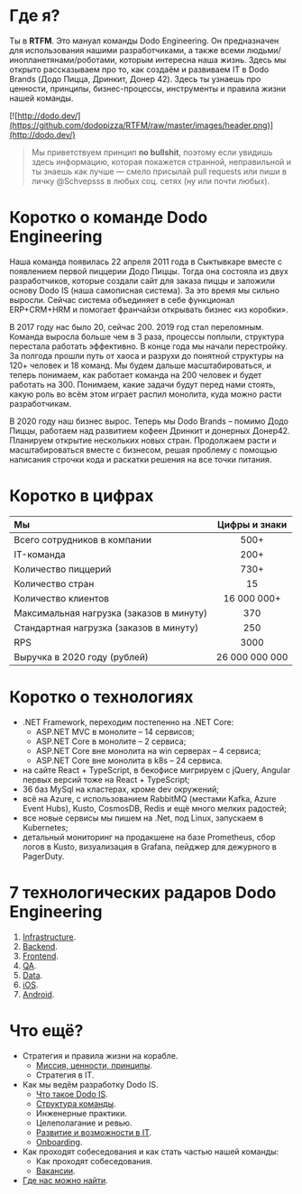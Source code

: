 # Где я?

Ты в **RTFM**. Это мануал команды Dodo Engineering. Он предназначен для использования нашими разработчиками, а также всеми людьми/инопланетянами/роботами, которым интересна наша жизнь. Здесь мы открыто рассказываем про то, как создаём и развиваем IT в Dodo Brands (Додо Пицца, Дринкит, Донер 42). Здесь ты узнаешь про ценности, принципы, бизнес-процессы, инструменты и правила жизни нашей команды.

[![http://dodo.dev/](https://github.com/dodopizza/RTFM/raw/master/images/header.png)](http://dodo.dev/)

> Мы приветствуем принцип **no bullshit**, поэтому если увидишь здесь информацию, которая покажется странной, неправильной и ты знаешь как лучше — смело присылай pull requests или пиши в личку @Schvepsss в любых соц. сетях (ну или почти любых).

# Коротко о команде Dodo Engineering

Наша команда появилась 22 апреля 2011 года в Сыктывкаре вместе с появлением первой пиццерии Додо Пиццы. Тогда она состояла из двух разработчиков, которые создали сайт для заказа пиццы и заложили основу Dodo IS (наша самописная система). За это время мы сильно выросли. Сейчас система объединяет в себе функционал ERP+CRM+HRM и помогает франчайзи открывать бизнес «из коробки».

В 2017 году нас было 20, сейчас 200. 2019 год стал переломным. Команда выросла больше чем в 3 раза, процессы поплыли, структура перестала работать эффективно. В конце года мы начали перестройку. За полгода прошли путь от хаоса и разрухи до понятной структуры на 120+ человек и 18 команд. Мы будем дальше масштабироваться, и теперь понимаем, как работает команда на 200 человек и будет работать на 300. Понимаем, какие задачи будут перед нами стоять, какую роль во всём этом играет распил монолита, куда можно расти разработчикам.

В 2020 году наш бизнес вырос. Теперь мы Dodo Brands – помимо Додо Пиццы, работаем над развитием кофеен Дринкит и донерных Донер42. Планируем открытие нескольких новых стран. Продолжаем расти и масштабироваться вместе с бизнесом, решая проблему с помощью написания строчки кода и раскатки решения на все точки питания.

# Коротко в цифрах

| Мы | Цифры и знаки|
|:------------- |:---------------:|
| Всего сотрудников в компании | 500+ |
|IT-команда | 200+ |
|Количество пиццерий | 730+ |
|Количество стран | 15 |
|Количество клиентов | 16 000 000+ |
|Максимальная нагрузка (заказов в минуту) | 370 |
|Стандартная нагрузка (заказов в минуту) | 250 |
|RPS | 3000 |
|Выручка в 2020 году (рублей) | 26 000 000 000 |

# Коротко о технологиях

* .NET Framework, переходим постепенно на .NET Core:
  * ASP.NET MVC в монолите – 14 сервисов;
  * ASP.NET Core в монолите – 2 сервиса;
  * ASP.NET Core вне монолита на win серверах – 4 сервиса;
  * ASP.NET Core вне монолита в k8s – 24 сервиса.
* на сайте React + TypeScript, в бекофисе мигрируем с jQuery, Angular первых версий тоже на React + TypeScript;
* 36 баз MySql на кластерах, кроме dev окружений;
* всё на Azure, с использованием RabbitMQ (местами Kafka, Azure Event Hubs), Kusto, CosmosDB, Redis и ещё много мелких радостей;
* все новые сервисы мы пишем на .Net, под Linux, запускаем в Kubernetes;
* детальный мониторинг на продакшене на базе Prometheus, сбор логов в Kusto, визуализация в Grafana, пейджер для дежурного в PagerDuty.

# 7 технологических радаров Dodo Engineering

1. [Infrastructure](https://radar.thoughtworks.com/?sheetId=https%3A%2F%2Fdocs.google.com%2Fspreadsheets%2Fd%2F1ztSpWjMYITWqemHAWOQvKZif308NzDSKsqmdBAA8EE4%2Fpub%3Foutput%3Dcsv%26format%3D%252FDodo%2BEngineering%2BInfrastructure.csv).
2. [Backend](https://radar.thoughtworks.com/?sheetId=https%3A%2F%2Fdocs.google.com%2Fspreadsheets%2Fd%2F18Q1uHEuyqqS3tttHHnHXBX1HGoKZ2QfSirTsPyiClTM%2Fpub%3Foutput%3Dcsv%26format%3D%252FDodo%2BEngineering%2BBackend.csv).
3. [Frontend](https://radar.thoughtworks.com/?sheetId=https%3A%2F%2Fdocs.google.com%2Fspreadsheets%2Fd%2F15B0mJaxj8gdS4opGCsn42w3PeIAV0YCfVeEFzzcFe5w%2Fpub%3Foutput%3Dcsv%26format%3D%252FDodo%2BEngineering%2BFrontend.csv).
4. [QA](https://radar.thoughtworks.com/?sheetId=https%3A%2F%2Fdocs.google.com%2Fspreadsheets%2Fd%2F1Us_0_jAawz2CvGw2QWSNBBdkTszFEHU3OBIaCoBakkI%2Fpub%3Foutput%3Dcsv%26format%3D%252FDodo%2BEngineering%2BQA.csv).
5. [Data](https://radar.thoughtworks.com/?sheetId=https%3A%2F%2Fdocs.google.com%2Fspreadsheets%2Fd%2F1AlBKLqQbfXnw4GOdcsnfmWDt8gpGyp2VuezmvnsLMTo%2Fpub%3Foutput%3Dcsv%26format%3D%252FDodo%2BEngineering%2BData.csv).
6. [iOS](https://radar.thoughtworks.com/?sheetId=https%3A%2F%2Fdocs.google.com%2Fspreadsheets%2Fd%2F1675l-O8_tuO15uGCYaevKwvuTAvLbY2GdLNwzzPSX7c%2Fpub%3Foutput%3Dcsv%26format%3D%252FDodo%2BEngineering%2BiOS.csv).
7. [Android](https://radar.thoughtworks.com/?sheetId=https%3A%2F%2Fdocs.google.com%2Fspreadsheets%2Fd%2F1Gfjm3g3-u-WrZsynq7trQ3PiqQJozf7ceNy6wdUvxYk%2Fpub%3Foutput%3Dcsv%26format%3D%252FDodo%2BEngineering%2BAndroid.csv).

# Что ещё?

* Стратегия и правила жизни на корабле.
  * [Миссия, ценности, принципы](https://github.com/dodopizza/RTFM/blob/master/docs/our-mission.md).
  * Стратегия в IT.
* Как мы ведём разработку Dodo IS.
  * [Что такое Dodo IS](https://habr.com/ru/company/dododev/blog/506136/).
  * [Структура команды](https://github.com/dodopizza/RTFM/blob/master/docs/team-structure.md).
  * Инженерные практики.
  * Целеполагание и ревью.
  * [Развитие и возможности в IT](https://github.com/dodopizza/RTFM/blob/master/docs/self-development.md).
  * [Onboarding](https://habr.com/ru/company/dododev/blog/510382/).
* Как проходят собеседования и как стать частью нашей команды:
  * Как проходят собеседования.
  * [Вакансии](https://dodo.dev/manager#jobs).
* [Где нас можно найти](https://github.com/dodopizza/RTFM/blob/master/docs/resource-links.md).
